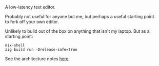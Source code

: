A low-latency text editor.

Probably not useful for anyone but me, but perhaps a useful starting point to fork off your own editor.

Unlikely to build out of the box on anything that isn't my laptop. But as a starting point:

```
nix-shell
zig build run -Drelease-safe=true
```

See the architecture notes [here](https://scattered-thoughts.net/#focus).
